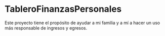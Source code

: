 # TableroFinanzasPersonales
Este proyecto tiene el propósito de ayudar a mi familia y a mí a hacer un uso más responsable de ingresos y egresos.
